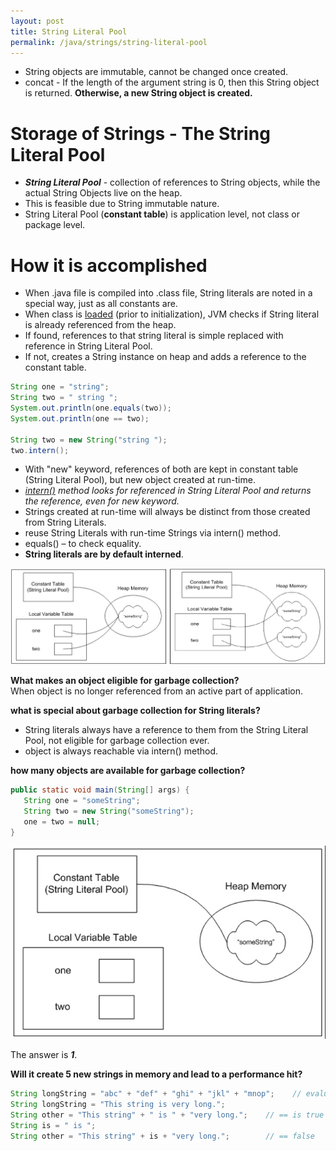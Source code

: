 ```yaml
---
layout: post
title: String Literal Pool
permalink: /java/strings/string-literal-pool
---
```



* String objects are immutable, cannot be changed once created.
* concat - If the length of the argument string is 0, then this String object is returned. **Otherwise, a new String object is created.**

# Storage of Strings - The String Literal Pool

* ***String Literal Pool*** - collection of references to String objects, while the actual String Objects live on the heap. 
* This is feasible due to String immutable nature.
* String Literal Pool (**constant table**) is application level, not class or package level.

# How it is accomplished
* When .java file is compiled into .class file, String literals are noted in a special way, just as all constants are. 
* When class is [loaded](https://docs.oracle.com/javase/specs/jls/se8/html/jls-12.html#jls-12.2) (prior to initialization), JVM checks if String literal is already referenced from the heap.
* If found, references to that string literal is simple replaced with reference in String Literal Pool.
* If not, creates a String instance on heap and adds a reference to the constant table. 

```java
String one = "string";
String two = " string ";
System.out.println(one.equals(two));
System.out.println(one == two);

String two = new String("string ");
two.intern();
```

* With "new" keyword, references of both are kept in constant table (String Literal Pool), but new object created at run-time.
* *[intern()](https://docs.oracle.com/javase/8/docs/api/java/lang/String.html#intern) method looks for referenced in String Literal Pool and returns the reference, even for new keyword.*
* Strings created at run-time will always be distinct from those created from String Literals.
* reuse String Literals with run-time Strings via intern() method.
* equals() – to check equality.
* **String literals are by default interned**.

![string-literal-new.png](https://github.com/arpit04tripathi/files-cdn/raw/cdn/java/strings/string-literal-new.png)

**What makes an object eligible for garbage collection?**  
When object is no longer referenced from an active part of application.

**what is special about garbage collection for String literals?**
* String literals always have a reference to them from the String Literal Pool, not eligible for garbage collection ever.
* object is always reachable via intern() method.

**how many objects are available for garbage collection?**
```java
public static void main(String[] args) {
   String one = "someString";
   String two = new String("someString");
   one = two = null;
}
```
![how-many-objects](https://github.com/arpit04tripathi/files-cdn/raw/cdn/java/strings/how-many-objects.png)

The answer is ***1***.

**Will it create 5 new strings in memory and lead to a performance hit?**
```java
String longString = "abc" + "def" + "ghi" + "jkl" + "mnop";    // evaluated at compile time, only 1 string created 
String longString = "This string is very long.";
String other = "This string" + " is " + "very long.";    // == is true
String is = " is ";
String other = "This string" + is + "very long.";        // == false
```